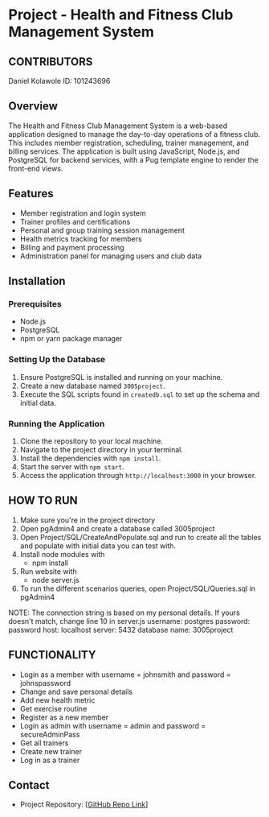 # Project - Health and Fitness Club Management System
CONTRIBUTORS
------------
Daniel Kolawole                 ID: 101243696

## Overview
The Health and Fitness Club Management System is a web-based application designed to manage the day-to-day operations of a fitness club. This includes member registration, scheduling, trainer management, and billing services. The application is built using JavaScript, Node.js, and PostgreSQL for backend services, with a Pug template engine to render the front-end views.

## Features
- Member registration and login system
- Trainer profiles and certifications
- Personal and group training session management
- Health metrics tracking for members
- Billing and payment processing
- Administration panel for managing users and club data

## Installation

### Prerequisites
- Node.js
- PostgreSQL
- npm or yarn package manager

### Setting Up the Database
1. Ensure PostgreSQL is installed and running on your machine.
2. Create a new database named `3005project`.
3. Execute the SQL scripts found in `createdb.sql` to set up the schema and initial data.

### Running the Application
1. Clone the repository to your local machine.
2. Navigate to the project directory in your terminal.
3. Install the dependencies with `npm install`.
4. Start the server with `npm start`.
5. Access the application through `http://localhost:3000` in your browser.


HOW TO RUN
----------
1. Make sure you're in the project directory
2. Open pgAdmin4 and create a database called 3005project
3. Open Project/SQL/CreateAndPopulate.sql and run to create all the tables and populate with initial data you can test with.
4. Install node modules with
    - npm install
5. Run website with
    - node server.js
6. To run the different scenarios queries, open Project/SQL/Queries.sql in pgAdmin4

NOTE: The connection string is based on my personal details. If yours doesn't match, change line 10 in server.js
username: postgres
password: password
host: localhost
server: 5432
database name: 3005project

FUNCTIONALITY
-------------
- Login as a member with username = johnsmith and password = johnspassword
- Change and save personal details
- Add new health metric
- Get exercise routine
- Register as a new member
- Login as admin with username = admin and password = secureAdminPass
- Get all trainers
- Create new trainer
- Log in as a trainer

## Contact
- Project Repository: [[GitHub Repo Link](https://github.com/DottyV/Health-and-Fitness-Club-Management-System)]